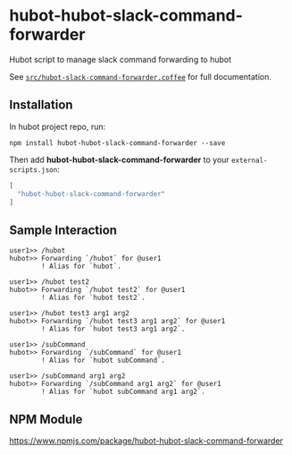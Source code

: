 # hubot-hubot-slack-command-forwarder

Hubot script to manage slack command forwarding to hubot

See [`src/hubot-slack-command-forwarder.coffee`](src/hubot-slack-command-forwarder.coffee) for full documentation.

## Installation

In hubot project repo, run:

`npm install hubot-hubot-slack-command-forwarder --save`

Then add **hubot-hubot-slack-command-forwarder** to your `external-scripts.json`:

```json
[
  "hubot-hubot-slack-command-forwarder"
]
```

## Sample Interaction

```
user1>> /hubot
hubot>> Forwarding `/hubot` for @user1
        ! Alias for `hubot`.
        
user1>> /hubot test2
hubot>> Forwarding `/hubot test2` for @user1
        ! Alias for `hubot test2`.

user1>> /hubot test3 arg1 arg2
hubot>> Forwarding `/hubot test3 arg1 arg2` for @user1
        ! Alias for `hubot test3 arg1 arg2`.

user1>> /subCommand
hubot>> Forwarding `/subCommand` for @user1
        ! Alias for `hubot subCommand`.
                
user1>> /subCommand arg1 arg2
hubot>> Forwarding `/subCommand arg1 arg2` for @user1
        ! Alias for `hubot subCommand arg1 arg2`.
```

## NPM Module

https://www.npmjs.com/package/hubot-hubot-slack-command-forwarder
